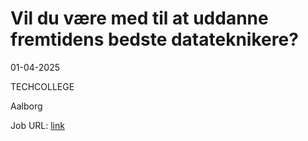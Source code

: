 # Vil du være med til at uddanne fremtidens bedste datateknikere?
01-04-2025

TECHCOLLEGE

Aalborg

Job URL: [link](https://www.innomate.com/InnomatePublicPagesMedarb/JobNotice.aspx?CompanyId=tcaa&JobNoticeId=1047)


